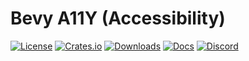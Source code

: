 # Bevy A11Y (Accessibility)

[![License](https://img.shields.io/badge/license-MIT%2FApache-blue.svg)](https://github.com/bevyengine/bevy#license)
[![Crates.io](https://img.shields.io/crates/v/bevy_a11y.svg)](https://crates.io/crates/bevy_a11y)
[![Downloads](https://img.shields.io/crates/d/bevy_a11y.svg)](https://crates.io/crates/bevy_a11y)
[![Docs](https://docs.rs/bevy_a11y/badge.svg)](https://docs.rs/bevy_a11y/latest/bevy_a11y/)
[![Discord](https://img.shields.io/discord/691052431525675048.svg?label=&logo=discord&logoColor=ffffff&color=7389D8&labelColor=6A7EC2)](https://discord.gg/bevy)
